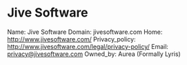 
# Jive Software

Name: Jive Software
Domain: jivesoftware.com
Home: http://www.jivesoftware.com/
Privacy_policy: http://www.jivesoftware.com/legal/privacy-policy/
Email: privacy@jivesoftware.com
Owned_by: Aurea (Formally Lyris)
